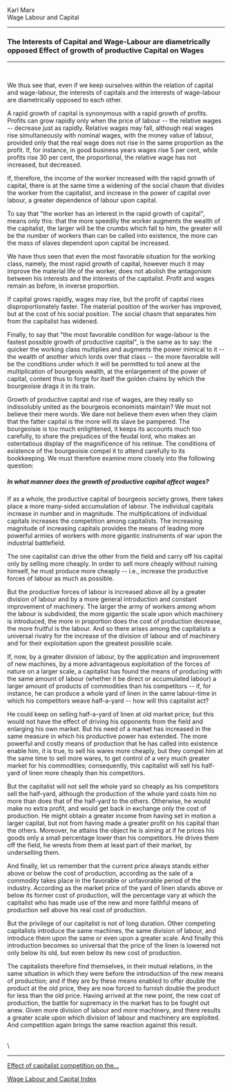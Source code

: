 Karl Marx\
Wage Labour and Capital

------------------------------------------------------------------------

### The Interests of Capital and Wage-Labour are diametrically opposed Effect of growth of productive Capital on Wages

------------------------------------------------------------------------

 

We thus see that, even if we keep ourselves within the relation of
capital and wage-labour, the interests of capitals and the interests of
wage-labour are diametrically opposed to each other.

A rapid growth of capital is synonymous with a rapid growth of profits.
Profits can grow rapidly only when the price of labour -- the relative
wages -- decrease just as rapidly. Relative wages may fall, although
real wages rise simultaneously with nominal wages, with the money value
of labour, provided only that the real wage does not rise in the same
proportion as the profit. If, for instance, in good business years wages
rise 5 per cent, while profits rise 30 per cent, the proportional, the
relative wage has not increased, but decreased.

If, therefore, the income of the worker increased with the rapid growth
of capital, there is at the same time a widening of the social chasm
that divides the worker from the capitalist, and increase in the power
of capital over labour, a greater dependence of labour upon capital.

To say that \"the worker has an interest in the rapid growth of
capital\", means only this: that the more speedily the worker augments
the wealth of the capitalist, the larger will be the crumbs which fall
to him, the greater will be the number of workers than can be called
into existence, the more can the mass of slaves dependent upon capital
be increased.

We have thus seen that even the most favorable situation for the working
class, namely, the most rapid growth of capital, however much it may
improve the material life of the worker, does not abolish the antagonism
between his interests and the interests of the capitalist. Profit and
wages remain as before, in inverse proportion.

If capital grows rapidly, wages may rise, but the profit of capital
rises disproportionately faster. The material position of the worker has
improved, but at the cost of his social position. The social chasm that
separates him from the capitalist has widened.

Finally, to say that \"the most favorable condition for wage-labour is
the fastest possible growth of productive capital\", is the same as to
say: the quicker the working class multiplies and augments the power
inimical to it -- the wealth of another which lords over that class --
the more favorable will be the conditions under which it will be
permitted to toil anew at the multiplication of bourgeois wealth, at the
enlargement of the power of capital, content thus to forge for itself
the golden chains by which the bourgeoisie drags it in its train.

Growth of productive capital and rise of wages, are they really so
indissolubly united as the bourgeois economists maintain? We must not
believe their mere words. We dare not believe them even when they claim
that the fatter capital is the more will its slave be pampered. The
bourgeoisie is too much enlightened, it keeps its accounts much too
carefully, to share the prejudices of the feudal lord, who makes an
ostentatious display of the magnificence of his retinue. The conditions
of existence of the bourgeoisie compel it to attend carefully to its
bookkeeping. We must therefore examine more closely into the following
question:

##### In what manner does the growth of productive capital affect wages?

If as a whole, the productive capital of bourgeois society grows, there
takes place a more many-sided accumulation of labour. The individual
capitals increase in number and in magnitude. The multiplications of
individual capitals increases the competition among capitalists. The
increasing magnitude of increasing capitals provides the means of
leading more powerful armies of workers with more gigantic instruments
of war upon the industrial battlefield.

The one capitalist can drive the other from the field and carry off his
capital only by selling more cheaply. In order to sell more cheaply
without ruining himself, he must produce more cheaply -- i.e., increase
the productive forces of labour as much as possible.

But the productive forces of labour is increased above all by a greater
division of labour and by a more general introduction and constant
improvement of machinery. The larger the army of workers among whom the
labour is subdivided, the more gigantic the scale upon which machinery
is introduced, the more in proportion does the cost of production
decrease, the more fruitful is the labour. And so there arises among the
capitalists a universal rivalry for the increase of the division of
labour and of machinery and for their exploitation upon the greatest
possible scale.

If, now, by a greater division of labour, by the application and
improvement of new machines, by a more advantageous exploitation of the
forces of nature on a larger scale, a capitalist has found the means of
producing with the same amount of labour (whether it be direct or
accumulated labour) a larger amount of products of commodities than his
competitors -- if, for instance, he can produce a whole yard of linen in
the same labour-time in which his competitors weave half-a-yard -- how
will this capitalist act?

He could keep on selling half-a-yard of linen at old market price; but
this would not have the effect of driving his opponents from the field
and enlarging his own market. But his need of a market has increased in
the same measure in which his productive power has extended. The more
powerful and costly means of production that he has called into
existence enable him, it is true, to sell his wares more cheaply, but
they compel him at the same time to sell more wares, to get control of a
very much greater market for his commodities; consequently, this
capitalist will sell his half-yard of linen more cheaply than his
competitors.

But the capitalist will not sell the whole yard so cheaply as his
competitors sell the half-yard, although the production of the whole
yard costs him no more than does that of the half-yard to the others.
Otherwise, he would make no extra profit, and would get back in exchange
only the cost of production. He might obtain a greater income from
having set in motion a larger capital, but not from having made a
greater profit on his capital than the others. Moreover, he attains the
object he is aiming at if he prices his goods only a small percentage
lower than his competitors. He drives them off the field, he wrests from
them at least part of their market, by underselling them.

And finally, let us remember that the current price always stands either
above or below the cost of production, according as the sale of a
commodity takes place in the favorable or unfavorable period of the
industry. According as the market price of the yard of linen stands
above or below its former cost of production, will the percentage vary
at which the capitalist who has made use of the new and more faithful
means of production sell above his real cost of production.

But the privilege of our capitalist is not of long duration. Other
competing capitalists introduce the same machines, the same division of
labour, and introduce them upon the same or even upon a greater scale.
And finally this introduction becomes so universal that the price of the
linen is lowered not only below its old, but even below its new cost of
production.

The capitalists therefore find themselves, in their mutual relations, in
the same situation in which they were before the introduction of the new
means of production; and if they are by these means enabled to offer
double the product at the old price, they are now forced to furnish
double the product for less than the old price. Having arrived at the
new point, the new cost of production, the battle for supremacy in the
market has to be fought out anew. Given more division of labour and more
machinery, and there results a greater scale upon which division of
labour and machinery are exploited. And competition again brings the
same reaction against this result.

\
\

------------------------------------------------------------------------

[Effect of capitalist competition on the\...](ch09.htm)

[Wage Labour and Capital Index](index.htm)

